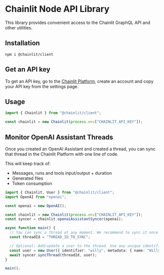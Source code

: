 # Chainlit Node API Library

This library provides convenient access to the Chainlit GraphQL API and other utilities.

## Installation

```shell
npm i @chainlit/client
```

## Get an API key

To get an API key, go to the [Chainlit Platform](https://staging.chainlit.io), create an account and copy your API key from the settings page.

## Usage

```ts
import { Chainlit } from "@chainlit/client";

const chainlit = new Chainlit(process.env["CHAINLIT_API_KEY"]);
```

## Monitor OpenAI Assistant Threads

Once you created an OpenAI Assistant and created a thread, you can sync that thread in the Chainlit Platform with one line of code.

This will keep track of:

- Messages, runs and tools input/output + duration
- Generated files
- Token consumption

```ts
import { Chainlit, User } from "@chainlit/client";
import OpenAI from "openai";

const openai = new OpenAI();

const chainlit = new Chainlit(process.env["CHAINLIT_API_KEY"]);
const syncer = chainlit.openaiAssistantSyncer(openai);

async function main() {
  // You can sync a thread at any moment. We recommend to sync it once you get a `completed` run status.
  const threadId = "THREAD_ID_TO_SYNC";

  // Optional: Add/update a user to the thread. Use any unique identifier you like.
  const user = new User({ identifier: "willy", metadata: { name: "Willy" } });
  await syncer.syncThread(threadId, user);
}

main();
```
